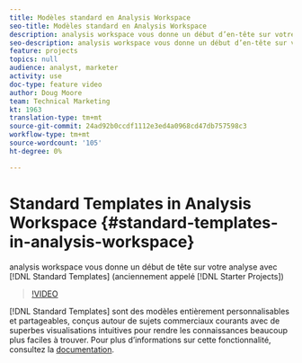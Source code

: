 ```yaml
---
title: Modèles standard en Analysis Workspace
seo-title: Modèles standard en Analysis Workspace
description: analysis workspace vous donne un début d’en-tête sur votre analyse avec les modèles standard (anciennement appelés projets de démarrage).
seo-description: analysis workspace vous donne un début d’en-tête sur votre analyse avec les modèles standard (anciennement appelés projets de démarrage).
feature: projects
topics: null
audience: analyst, marketer
activity: use
doc-type: feature video
author: Doug Moore
team: Technical Marketing
kt: 1963
translation-type: tm+mt
source-git-commit: 24ad92b0ccdf1112e3ed4a0968cd47db757598c3
workflow-type: tm+mt
source-wordcount: '105'
ht-degree: 0%

---
```



# Standard Templates in Analysis Workspace {#standard-templates-in-analysis-workspace}

analysis workspace vous donne un début de tête sur votre analyse avec [!DNL Standard Templates] (anciennement appelé [!DNL Starter Projects])

>[!VIDEO](https://video.tv.adobe.com/v/23960/?quality=12)

[!DNL Standard Templates] sont des modèles entièrement personnalisables et partageables, conçus autour de sujets commerciaux courants avec de superbes visualisations intuitives pour rendre les connaissances beaucoup plus faciles à trouver. Pour plus d’informations sur cette fonctionnalité, consultez la [documentation](https://marketing.adobe.com/resources/help/en_US/analytics/analysis-workspace/starter_projects.html).
